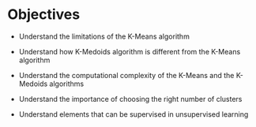 # Objectives

- Understand the limitations of the K-Means algorithm

- Understand how K-Medoids algorithm is different from the K-Means algorithm

- Understand the computational complexity of the K-Means and the K-Medoids algorithms

- Understand the importance of choosing the right number of clusters

- Understand elements that can be supervised in unsupervised learning
